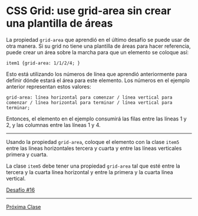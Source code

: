 # CSS Grid: use grid-area sin crear una plantilla de áreas

La propiedad `grid-area` que aprendió en el último desafío se puede usar de otra manera. Si su grid no tiene una plantilla de áreas para hacer referencia, puede crear un área sobre la marcha para que un elemento se coloque así:

````
item1 {grid-area: 1/1/2/4; }
````
Esto está utilizando los números de línea que aprendió anteriormente para definir dónde estará el área para este elemento. Los números en el ejemplo anterior representan estos valores:

````
grid-area: línea horizontal para comenzar / línea vertical para comenzar / línea horizontal para terminar / línea vertical para terminar;
````

Entonces, el elemento en el ejemplo consumirá las filas entre las líneas 1 y 2, y las columnas entre las líneas 1 y 4.

----

Usando la propiedad `grid-area`, coloque el elemento con la clase `item5` entre las líneas horizontales tercera y cuarta y entre las líneas verticales primera y cuarta.

La clase `item5` debe tener una propiedad `grid-area` tal que esté entre la tercera y la cuarta línea horizontal y entre la primera y la cuarta línea vertical.

[Desafío #16](https://codepen.io/sebastiantorres86/pen/poJERNQ)

----
[Próxima Clase](#)